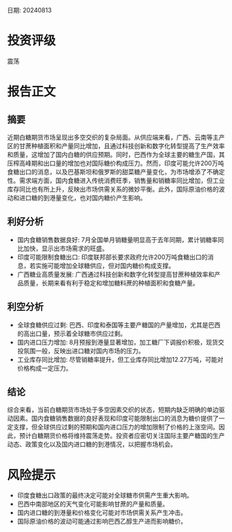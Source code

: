 
日期: 20240813

# 投资评级

震荡

# 报告正文

## 摘要

近期白糖期货市场呈现出多空交织的复杂局面。从供应端来看，广西、云南等主产区的甘蔗种植面积和产量同比增加，且通过科技创新和数字化转型提高了生产效率和质量，这增加了国内白糖的供应预期。同时，巴西作为全球主要的糖生产国，其压榨高峰期和出口量的增加也对国际糖价构成压力。然而，印度可能允许200万吨食糖出口的消息，以及巴基斯坦和俄罗斯的甜菜糖产量变化，为市场增添了不确定性。需求端方面，国内食糖进入传统消费旺季，销售量和销糖率同比增加，但工业库存同比也有所上升，反映出市场供需关系的微妙平衡。此外，国际原油价格的波动和进口糖的到港量变化，也对国内糖价产生影响。

## 利好分析

* 国内食糖销售数据良好: 7月全国单月销糖量明显高于去年同期，累计销糖率同比加快，显示出市场需求的旺盛。
* 印度可能限制食糖出口: 印度联邦部长要求政府允许200万吨食糖出口的消息，若实施可能增加全球糖供应，但对国内糖价构成支撑。
* 广西糖业高质量发展: 广西通过科技创新和数字化转型提高甘蔗种植效率和产品质量，长期来看有利于稳定和增加糖料蔗的种植面积和食糖产量。

## 利空分析

* 全球食糖供应过剩: 巴西、印度和泰国等主要产糖国的产量增加，尤其是巴西的高出口量，预示着全球糖市供应过剩。
* 国内进口压力增加: 8月预报到港量显著增加，加工糖厂下调报价积极，现货交投氛围一般，反映出进口糖对国内市场的压力。
* 工业库存同比增加: 尽管销糖率提升，但工业库存同比增加12.27万吨，可能对价格构成一定压力。

## 结论

综合来看，当前白糖期货市场处于多空因素交织的状态，短期内缺乏明确的单边驱动因素。国内食糖销售数据的良好表现和印度可能限制出口的消息为糖价提供了一定支撑，但全球供应过剩的预期和国内进口压力的增加限制了价格的上涨空间。因此，预计白糖期货价格将维持震荡走势。投资者应密切关注国际主要产糖国的生产动态、政策变化以及国内进口糖的到港情况，以把握市场机会。

# 风险提示

* 印度食糖出口政策的最终决定可能对全球糖市供需产生重大影响。
* 巴西中南部地区的天气变化可能影响甘蔗的产量和质量。
* 国内进口糖的到港量和价格变化可能对市场供需关系产生冲击。
* 国际原油价格的波动可能通过影响巴西乙醇生产进而影响糖价。
